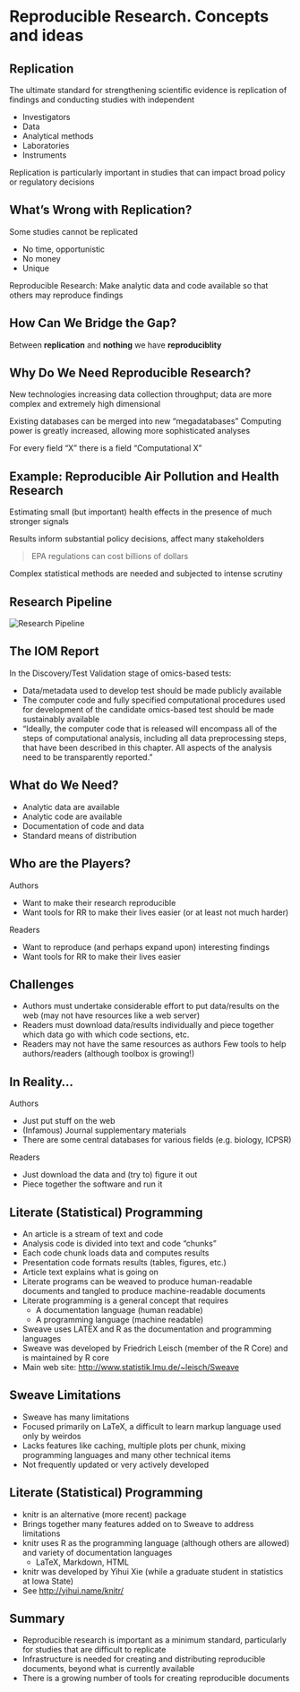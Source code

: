 Reproducible Research. Concepts and ideas
================

## Replication

The ultimate standard for strengthening scientific evidence is
replication of findings and conducting studies with independent

-   Investigators
-   Data
-   Analytical methods
-   Laboratories
-   Instruments

Replication is particularly important in studies that can impact broad
policy or regulatory decisions

## What’s Wrong with Replication?

Some studies cannot be replicated

-   No time, opportunistic
-   No money
-   Unique

Reproducible Research: Make analytic data and code available so that
others may reproduce findings

## How Can We Bridge the Gap?

Between **replication** and **nothing** we have **reproduciblity**

## Why Do We Need Reproducible Research?

New technologies increasing data collection throughput; data are more
complex and extremely high dimensional

Existing databases can be merged into new “megadatabases” Computing
power is greatly increased, allowing more sophisticated analyses

For every field “X” there is a field “Computational X”

## Example: Reproducible Air Pollution and Health Research

Estimating small (but important) health effects in the presence of much
stronger signals

Results inform substantial policy decisions, affect many stakeholders

> EPA regulations can cost billions of dollars

Complex statistical methods are needed and subjected to intense scrutiny

## Research Pipeline

![Research
Pipeline](https://github.com/carlosguadian/datasciencecoursera/blob/master/04_Reproducible_Research/week_1/research_pipeline.png?raw=true)

## The IOM Report

In the Discovery/Test Validation stage of omics-based tests:

-   Data/metadata used to develop test should be made publicly available
-   The computer code and fully specified computational procedures used
    for development of the candidate omics-based test should be made
    sustainably available
-   “Ideally, the computer code that is released will encompass all of
    the steps of computational analysis, including all data
    preprocessing steps, that have been described in this chapter. All
    aspects of the analysis need to be transparently reported.”

## What do We Need?

-   Analytic data are available
-   Analytic code are available
-   Documentation of code and data
-   Standard means of distribution

## Who are the Players?

Authors

-   Want to make their research reproducible
-   Want tools for RR to make their lives easier (or at least not much
    harder)

Readers

-   Want to reproduce (and perhaps expand upon) interesting findings
-   Want tools for RR to make their lives easier

## Challenges

-   Authors must undertake considerable effort to put data/results on
    the web (may not have resources like a web server)
-   Readers must download data/results individually and piece together
    which data go with which code sections, etc.
-   Readers may not have the same resources as authors Few tools to help
    authors/readers (although toolbox is growing!)

## In Reality…

Authors

-   Just put stuff on the web
-   (Infamous) Journal supplementary materials
-   There are some central databases for various fields (e.g. biology,
    ICPSR)

Readers

-   Just download the data and (try to) figure it out
-   Piece together the software and run it

## Literate (Statistical) Programming

-   An article is a stream of text and code
-   Analysis code is divided into text and code “chunks”
-   Each code chunk loads data and computes results
-   Presentation code formats results (tables, figures, etc.)
-   Article text explains what is going on
-   Literate programs can be weaved to produce human-readable documents
    and tangled to produce machine-readable documents
-   Literate programming is a general concept that requires
    -   A documentation language (human readable)
    -   A programming language (machine readable)
-   Sweave uses LATEX and R as the documentation and programming
    languages
-   Sweave was developed by Friedrich Leisch (member of the R Core) and
    is maintained by R core
-   Main web site: <http://www.statistik.lmu.de/~leisch/Sweave>

## Sweave Limitations

-   Sweave has many limitations
-   Focused primarily on LaTeX, a difficult to learn markup language
    used only by weirdos
-   Lacks features like caching, multiple plots per chunk, mixing
    programming languages and many other technical items
-   Not frequently updated or very actively developed

## Literate (Statistical) Programming

-   knitr is an alternative (more recent) package
-   Brings together many features added on to Sweave to address
    limitations
-   knitr uses R as the programming language (although others are
    allowed) and variety of documentation languages
    -   LaTeX, Markdown, HTML
-   knitr was developed by Yihui Xie (while a graduate student in
    statistics at Iowa State)
-   See <http://yihui.name/knitr/>

## Summary

-   Reproducible research is important as a minimum standard,
    particularly for studies that are difficult to replicate
-   Infrastructure is needed for creating and distributing reproducible
    documents, beyond what is currently available
-   There is a growing number of tools for creating reproducible
    documents
